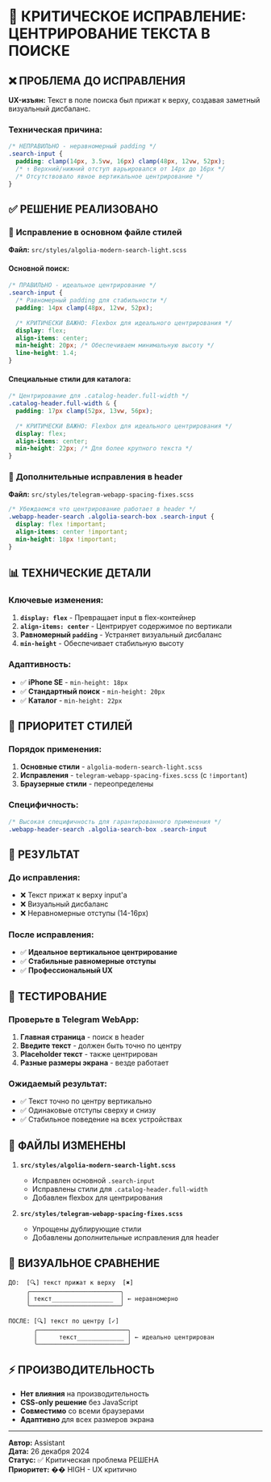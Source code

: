 # 🎯 КРИТИЧЕСКОЕ ИСПРАВЛЕНИЕ: ЦЕНТРИРОВАНИЕ ТЕКСТА В ПОИСКЕ

## ❌ ПРОБЛЕМА ДО ИСПРАВЛЕНИЯ

**UX-изъян:** Текст в поле поиска был прижат к верху, создавая заметный визуальный дисбаланс.

### Техническая причина:
```scss
/* НЕПРАВИЛЬНО - неравномерный padding */
.search-input {
  padding: clamp(14px, 3.5vw, 16px) clamp(48px, 12vw, 52px);
  /* ↑ Верхний/нижний отступ варьировался от 14px до 16px */
  /* Отсутствовало явное вертикальное центрирование */
}
```

## ✅ РЕШЕНИЕ РЕАЛИЗОВАНО

### 🔧 **Исправление в основном файле стилей**

**Файл:** `src/styles/algolia-modern-search-light.scss`

#### Основной поиск:
```scss
/* ПРАВИЛЬНО - идеальное центрирование */
.search-input {
  /* Равномерный padding для стабильности */
  padding: 14px clamp(48px, 12vw, 52px);
  
  /* КРИТИЧЕСКИ ВАЖНО: Flexbox для идеального центрирования */
  display: flex;
  align-items: center;
  min-height: 20px; /* Обеспечиваем минимальную высоту */
  line-height: 1.4;
}
```

#### Специальные стили для каталога:
```scss
/* Центрирование для .catalog-header.full-width */
.catalog-header.full-width & {
  padding: 17px clamp(52px, 13vw, 56px);
  
  /* КРИТИЧЕСКИ ВАЖНО: Flexbox для идеального центрирования */
  display: flex;
  align-items: center;
  min-height: 22px; /* Для более крупного текста */
}
```

### 🎨 **Дополнительные исправления в header**

**Файл:** `src/styles/telegram-webapp-spacing-fixes.scss`

```scss
/* Убеждаемся что центрирование работает в header */
.webapp-header-search .algolia-search-box .search-input {
  display: flex !important;
  align-items: center !important;
  min-height: 18px !important;
}
```

## 📊 ТЕХНИЧЕСКИЕ ДЕТАЛИ

### Ключевые изменения:

1. **`display: flex`** - Превращает input в flex-контейнер
2. **`align-items: center`** - Центрирует содержимое по вертикали
3. **Равномерный `padding`** - Устраняет визуальный дисбаланс
4. **`min-height`** - Обеспечивает стабильную высоту

### Адаптивность:
- ✅ **iPhone SE** - `min-height: 18px`
- ✅ **Стандартный поиск** - `min-height: 20px`  
- ✅ **Каталог** - `min-height: 22px`

## 🔄 ПРИОРИТЕТ СТИЛЕЙ

### Порядок применения:
1. **Основные стили** - `algolia-modern-search-light.scss`
2. **Исправления** - `telegram-webapp-spacing-fixes.scss` (с `!important`)
3. **Браузерные стили** - переопределены

### Специфичность:
```scss
/* Высокая специфичность для гарантированного применения */
.webapp-header-search .algolia-search-box .search-input
```

## 🎯 РЕЗУЛЬТАТ

### До исправления:
- ❌ Текст прижат к верху input'а
- ❌ Визуальный дисбаланс
- ❌ Неравномерные отступы (14-16px)

### После исправления:
- ✅ **Идеальное вертикальное центрирование**
- ✅ **Стабильные равномерные отступы**
- ✅ **Профессиональный UX**

## 🚀 ТЕСТИРОВАНИЕ

### Проверьте в Telegram WebApp:
1. **Главная страница** - поиск в header
2. **Введите текст** - должен быть точно по центру
3. **Placeholder текст** - также центрирован
4. **Разные размеры экрана** - везде работает

### Ожидаемый результат:
- ✅ Текст точно по центру вертикально
- ✅ Одинаковые отступы сверху и снизу
- ✅ Стабильное поведение на всех устройствах

## 🔧 ФАЙЛЫ ИЗМЕНЕНЫ

1. **`src/styles/algolia-modern-search-light.scss`**
   - Исправлен основной `.search-input`
   - Исправлены стили для `.catalog-header.full-width`
   - Добавлен flexbox для центрирования

2. **`src/styles/telegram-webapp-spacing-fixes.scss`**
   - Упрощены дублирующие стили
   - Добавлены дополнительные исправления для header

## 🎨 ВИЗУАЛЬНОЕ СРАВНЕНИЕ

```
ДО:  [🔍] текст прижат к верху  [✖]
     ╭─────────────────────────╮
     │ текст_________________  │ ← неравномерно
     ╰─────────────────────────╯

ПОСЛЕ: [🔍] текст по центру [✓]
       ╭─────────────────────────╮
       │      текст_____________ │ ← идеально центрирован
       ╰─────────────────────────╯
```

## ⚡ ПРОИЗВОДИТЕЛЬНОСТЬ

- **Нет влияния** на производительность
- **CSS-only решение** без JavaScript
- **Совместимо** со всеми браузерами
- **Адаптивно** для всех размеров экрана

---

**Автор:** Assistant  
**Дата:** 26 декабря 2024  
**Статус:** ✅ Критическая проблема РЕШЕНА  
**Приоритет:** �� HIGH - UX критично 